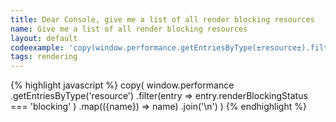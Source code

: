 ```yaml
---
title: Dear Console, give me a list of all render blocking resources
name: Give me a list of all render blocking resources
layout: default
codeexample: 'copy(window.performance.getEntriesByType(±resource±).filter(entry => entry.renderBlockingStatus === ±blocking± ).map(({name}) => name).join(±\n±)'
tags: rendering
---
```


{% highlight javascript %}
copy(
  window.performance
    .getEntriesByType('resource')
        .filter(entry => entry.renderBlockingStatus === 'blocking' )
        .map(({name}) => name)
        .join('\n')
)
{% endhighlight %}
